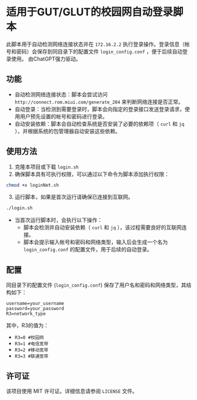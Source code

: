 # 适用于GUT/GLUT的校园网自动登录脚本
此脚本用于自动检测网络连接状态并在 `172.16.2.2` 执行登录操作。登录信息（帐号和密码）会保存到同目录下的配置文件 `login_config.conf` ，便于后续自动登录使用。
由ChatGPT强力驱动。
## 功能
- 自动检测网络连接状态：脚本会尝试访问 `http://connect.rom.miui.com/generate_204` 来判断网络连接是否正常。
- 自动登录：当检测到需要登录时，脚本会向指定的登录接口发送登录请求，使用用户预先设置的帐号和密码进行登录。
- 自动安装依赖：脚本会自动检查系统是否安装了必要的依赖项（ `curl` 和 `jq` ），并根据系统的包管理器自动安装这些依赖。

## 使用方法
1. 克隆本项目或下载 `login.sh`
2. 确保脚本具有可执行权限，可以通过以下命令为脚本添加执行权限：
  ```Bash
  chmod +x loginNet.sh
  ```
3. 运行脚本，如果是首次运行请确保已连接到互联网。
  ```Bash
  ./login.sh
  ```
- 当首次运行脚本时，会执行以下操作：
    - 脚本会检测并自动安装依赖（ `curl` 和 `jq` ），该过程需要良好的互联网连接。
    - 脚本会提示输入帐号和密码和网络类型，输入后会生成一个名为 `login_config.conf` 的配置文件，用于后续的自动登录。

## 配置
同目录下的配置文件 (`login_config.conf`) 保存了用户名和密码和网络类型，其结构如下：
  ```
  username=your_username
  password=your_password
  R3=network_type
  ```
其中，R3的值为：
- `R3=0 #校园网` 
- `R3=1 #电信宽带`
- `R3=2 #移动宽带`
- `R3=3 #联通宽带`

## 许可证
该项目使用 MIT 许可证。详细信息请参阅 `LICENSE` 文件。
